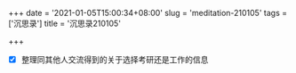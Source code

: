 +++
date = '2021-01-05T15:00:34+08:00'
slug = 'meditation-210105'
tags = ['沉思录']
title = '沉思录210105'

+++

- [x] 整理同其他人交流得到的关于选择考研还是工作的信息
